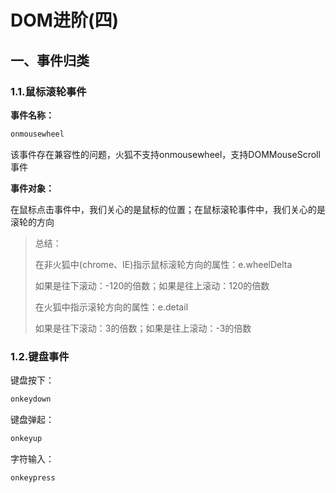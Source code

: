 # DOM进阶(四)

## 一、事件归类

### 1.1.鼠标滚轮事件

**事件名称：**

```js
onmousewheel
```

该事件存在兼容性的问题，火狐不支持onmousewheel，支持DOMMouseScroll事件

**事件对象：**

在鼠标点击事件中，我们关心的是鼠标的位置；在鼠标滚轮事件中，我们关心的是滚轮的方向

> 总结：
>
> 在非火狐中(chrome、IE)指示鼠标滚轮方向的属性：e.wheelDelta
>
> 如果是往下滚动：-120的倍数；如果是往上滚动：120的倍数
>
> 在火狐中指示滚轮方向的属性：e.detail
>
> 如果是往下滚动：3的倍数；如果是往上滚动：-3的倍数

### 1.2.键盘事件

键盘按下：

```js
onkeydown
```

键盘弹起：

```js
onkeyup
```

字符输入：

```js
onkeypress
```

